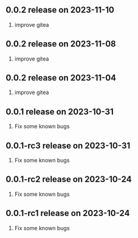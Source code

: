 ## 0.0.2 release on 2023-11-10
1. improve gitea
## 0.0.2 release on 2023-11-08
1. improve gitea
## 0.0.2 release on 2023-11-04
1. improve gitea
## 0.0.1 release on 2023-10-31
1. Fix some known bugs
## 0.0.1-rc3 release on 2023-10-31
1. Fix some known bugs
## 0.0.1-rc2 release on 2023-10-24
1. Fix some known bugs
## 0.0.1-rc1 release on 2023-10-24
1. Fix some known bugs